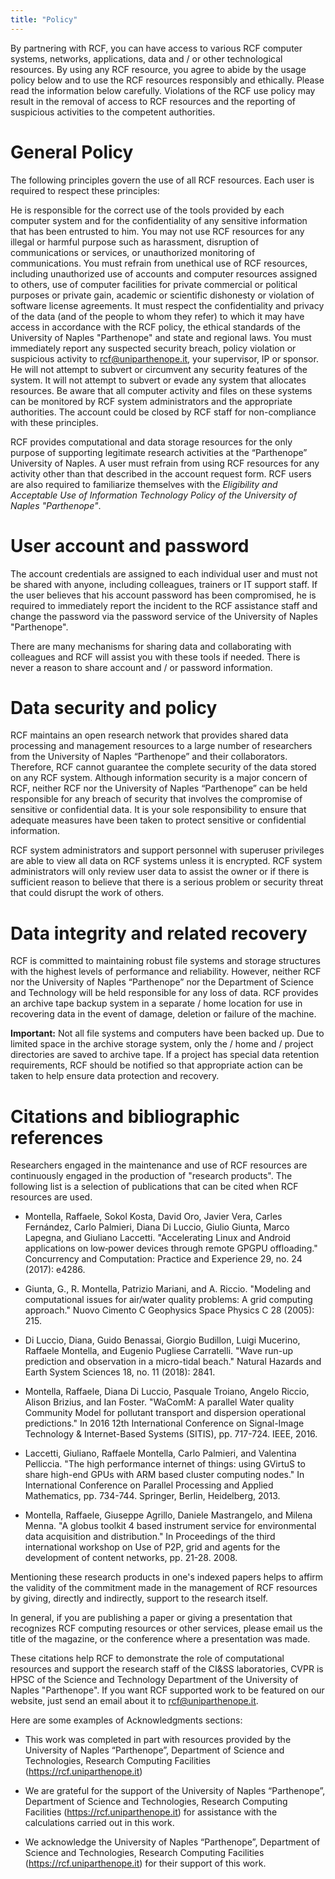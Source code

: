 ```yaml
---
title: "Policy"
---
```


By partnering with RCF, you can have access to various RCF computer systems, networks, applications, data and / or other technological resources. By using any RCF resource, you agree to abide by the usage policy below and to use the RCF resources responsibly and ethically. Please read the information below carefully. Violations of the RCF use policy may result in the removal of access to RCF resources and the reporting of suspicious activities to the competent authorities.

# General Policy
The following principles govern the use of all RCF resources. Each user is required to respect these principles:

He is responsible for the correct use of the tools provided by each computer system and for the confidentiality of any sensitive information that has been entrusted to him.
You may not use RCF resources for any illegal or harmful purpose such as harassment, disruption of communications or services, or unauthorized monitoring of communications.
You must refrain from unethical use of RCF resources, including unauthorized use of accounts and computer resources assigned to others, use of computer facilities for private commercial or political purposes or private gain, academic or scientific dishonesty or violation of software license agreements.
It must respect the confidentiality and privacy of the data (and of the people to whom they refer) to which it may have access in accordance with the RCF policy, the ethical standards of the University of Naples "Parthenope" and state and regional laws.
You must immediately report any suspected security breach, policy violation or suspicious activity to rcf@uniparthenope.it, your supervisor, IP or sponsor.
He will not attempt to subvert or circumvent any security features of the system.
It will not attempt to subvert or evade any system that allocates resources.
Be aware that all computer activity and files on these systems can be monitored by RCF system administrators and the appropriate authorities.
The account could be closed by RCF staff for non-compliance with these principles.

RCF provides computational and data storage resources for the only purpose of supporting legitimate research activities at the “Parthenope” University of Naples. A user must refrain from using RCF resources for any activity other than that described in the account request form. RCF users are also required to familiarize themselves with the *Eligibility and Acceptable Use of Information Technology Policy of the University of Naples "Parthenope"*.

# User account and password
The account credentials are assigned to each individual user and must not be shared with anyone, including colleagues, trainers or IT support staff. If the user believes that his account password has been compromised, he is required to immediately report the incident to the RCF assistance staff and change the password via the password service of the University of Naples "Parthenope".

There are many mechanisms for sharing data and collaborating with colleagues and RCF will assist you with these tools if needed. There is never a reason to share account and / or password information.

# Data security and policy
RCF maintains an open research network that provides shared data processing and management resources to a large number of researchers from the University of Naples “Parthenope” and their collaborators. Therefore, RCF cannot guarantee the complete security of the data stored on any RCF system. Although information security is a major concern of RCF, neither RCF nor the University of Naples “Parthenope” can be held responsible for any breach of security that involves the compromise of sensitive or confidential data. It is your sole responsibility to ensure that adequate measures have been taken to protect sensitive or confidential information.

RCF system administrators and support personnel with superuser privileges are able to view all data on RCF systems unless it is encrypted. RCF system administrators will only review user data to assist the owner or if there is sufficient reason to believe that there is a serious problem or security threat that could disrupt the work of others.

# Data integrity and related recovery
RCF is committed to maintaining robust file systems and storage structures with the highest levels of performance and reliability. However, neither RCF nor the University of Naples “Parthenope” nor the Department of Science and Technology will be held responsible for any loss of data. RCF provides an archive tape backup system in a separate / home location for use in recovering data in the event of damage, deletion or failure of the machine.

**Important:**
Not all file systems and computers have been backed up. Due to limited space in the archive storage system, only the / home and / project directories are saved to archive tape. If a project has special data retention requirements, RCF should be notified so that appropriate action can be taken to help ensure data protection and recovery.

# Citations and bibliographic references
Researchers engaged in the maintenance and use of RCF resources are continuously engaged in the production of "research products". The following list is a selection of publications that can be cited when RCF resources are used.

- Montella, Raffaele, Sokol Kosta, David Oro, Javier Vera, Carles Fernández, Carlo Palmieri, Diana Di Luccio, Giulio Giunta, Marco Lapegna, and Giuliano Laccetti. "Accelerating Linux and Android applications on low‐power devices through remote GPGPU offloading." Concurrency and Computation: Practice and Experience 29, no. 24 (2017): e4286.


- Giunta, G., R. Montella, Patrizio Mariani, and A. Riccio. "Modeling and computational issues for air/water quality problems: A grid computing approach." Nuovo Cimento C Geophysics Space Physics C 28 (2005): 215.


- Di Luccio, Diana, Guido Benassai, Giorgio Budillon, Luigi Mucerino, Raffaele Montella, and Eugenio Pugliese Carratelli. "Wave run-up prediction and observation in a micro-tidal beach." Natural Hazards and Earth System Sciences 18, no. 11 (2018): 2841.


- Montella, Raffaele, Diana Di Luccio, Pasquale Troiano, Angelo Riccio, Alison Brizius, and Ian Foster. "WaComM: A parallel Water quality Community Model for pollutant transport and dispersion operational predictions." In 2016 12th International Conference on Signal-Image Technology & Internet-Based Systems (SITIS), pp. 717-724. IEEE, 2016.


- Laccetti, Giuliano, Raffaele Montella, Carlo Palmieri, and Valentina Pelliccia. "The high performance internet of things: using GVirtuS to share high-end GPUs with ARM based cluster computing nodes." In International Conference on Parallel Processing and Applied Mathematics, pp. 734-744. Springer, Berlin, Heidelberg, 2013.


- Montella, Raffaele, Giuseppe Agrillo, Daniele Mastrangelo, and Milena Menna. "A globus toolkit 4 based instrument service for environmental data acquisition and distribution." In Proceedings of the third international workshop on Use of P2P, grid and agents for the development of content networks, pp. 21-28. 2008.

Mentioning these research products in one's indexed papers helps to affirm the validity of the commitment made in the management of RCF resources by giving, directly and indirectly, support to the research itself.

In general, if you are publishing a paper or giving a presentation that recognizes RCF computing resources or other services, please email us the title of the magazine, or the conference where a presentation was made.

These citations help RCF to demonstrate the role of computational resources and support the research staff of the CI&SS laboratories, CVPR is HPSC of the Science and Technology Department of the University of Naples "Parthenope". If you want RCF supported work to be featured on our website, just send an email about it to rcf@uniparthenope.it.

Here are some examples of Acknowledgments sections:
* This work was completed in part with resources provided by the University of Naples “Parthenope”, Department of Science and Technologies, Research Computing Facilities (https://rcf.uniparthenope.it)

* We are grateful for the support of the University of Naples “Parthenope”, Department of Science and Technologies, Research Computing Facilities (https://rcf.uniparthenope.it) for assistance with the calculations carried out in this work.

* We acknowledge the University of Naples “Parthenope”, Department of Science and Technologies, Research Computing Facilities (https://rcf.uniparthenope.it) for their support of this work.

